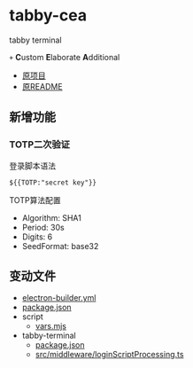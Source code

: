 # tabby-cea

tabby terminal

`+` **C**ustom **E**laborate **A**dditional

* [原项目](https://tabby.sh)
* [原README](README.origin.md)

## 新增功能

### TOTP二次验证

登录脚本语法

```
${{TOTP:"secret key"}}
```

TOTP算法配置

* Algorithm: SHA1
* Period: 30s
* Digits: 6
* SeedFormat: base32

## 变动文件

* [electron-builder.yml](electron-builder.yml)
* [package.json](package.json)
* script
  * [vars.mjs](scripts/vars.mjs)
* tabby-terminal
  * [package.json](tabby-terminal/package.json)
  * [src/middleware/loginScriptProcessing.ts](tabby-terminal/src/middleware/loginScriptProcessing.ts)
